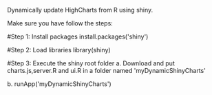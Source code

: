 
Dynamically update HighCharts from R using shiny.

Make sure you have follow the steps:

#Step 1: Install packages
install.packages('shiny')

#Step 2: Load libraries
library(shiny)

#Step 3: Execute the shiny root folder
  a. Download and put charts.js,server.R and ui.R in a folder named 'myDynamicShinyCharts'
  
  b. runApp('myDynamicShinyCharts')
